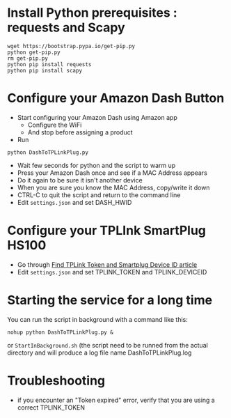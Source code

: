 # Install Python prerequisites : requests and Scapy
``` 
wget https://bootstrap.pypa.io/get-pip.py
python get-pip.py
rm get-pip.py
python pip install requests
python pip install scapy
```

# Configure your Amazon Dash Button
* Start configuring your Amazon Dash using Amazon app 
  * Configure the WiFi
  * And stop before assigning a product
* Run 
```
python DashToTPLinkPlug.py
```
* Wait few seconds for python and the script to warm up
* Press your Amazon Dash once and see if a MAC Address appears
* Do it again to be sure it isn't another device
* When you are sure you know the MAC Address, copy/write it down
* CTRL-C to quit the script and return to the command line
* Edit `settings.json` and set DASH_HWID

# Configure your TPLInk SmartPlug HS100
* Go through [Find TPLink Token and Smartplug Device ID article](http://arcturusenterprises.weebly.com/find-token--deviceid.html)
* Edit `settings.json` and set TPLINK_TOKEN and TPLINK_DEVICEID

# Starting the service for a long time
You can run the script in background with a command like this:
```
nohup python DashToTPLinkPlug.py &
```
or 
``` StartInBackground.sh ```
(the script need to be runned from the actual directory and will produce 
a log file name DashToTPLinkPlug.log


# Troubleshooting
* if you encounter an "Token expired" error, verify that you are using a correct TPLINK_TOKEN
